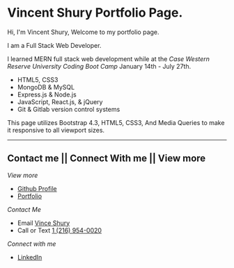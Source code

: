 # Vincent Shury Portfolio Page. 

Hi, I'm Vincent Shury, Welcome to my portfolio page.

I am a Full Stack Web Developer.

I learned MERN full stack web development while at the _Case Western Reserve University Coding Boot Camp_ January 14th - July 27th. 
* HTML5, CSS3
* MongoDB & MySQL
* Express.js & Node.js
* JavaScript, React.js, & jQuery
* Git & Gitlab version control systems

This page utilizes Bootstrap 4.3, HTML5, CSS3, And Media Queries to make it responsive to all viewport sizes. 

---

## Contact me || Connect With me || View more

*View more* 
* [Github Profile](https://github.com/Vincent440)
* [Portfolio](https://vincent440.github.io/)

*Contact Me*
* Email [Vince Shury](mailto:vinceshury@gmail.com)
* Call or Text [1 (216) 954-0020](tel:+1-216-954-0020)

*Connect with me*
* [LinkedIn](https://www.linkedin.com/in/vincent-shury/)
